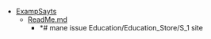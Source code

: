 - <a href = "F:\Node_projects\Node_Way\Education\htmlbook.ru\content\ExampSayts\cat.ExampSayts\dir.ExampSayts.md">ExampSayts</a>
    - <a href = "F:\Node_projects\Node_Way\Education\htmlbook.ru\content\ExampSayts\ReadMe.md">ReadMe.md</a>
        - *# mane issue Education/Education_Store/S_1 site
